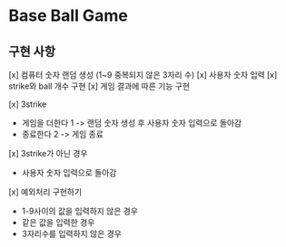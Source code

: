 # Base Ball Game

## 구현 사항

[x] 컴퓨터 숫자 랜덤 생성 (1~9 중복되지 않은 3자리 수)
[x] 사용자 숫자 입력
[x] strike와 ball 개수 구현
[x] 게임 결과에 따른 기능 구현

[x] 3strike

- 게임을 더한다 1 -> 랜덤 숫자 생성 후 사용자 숫자 입력으로 돌아감
- 종료한다 2 -> 게임 종료

[x] 3strike가 아닌 경우

- 사용자 숫자 입력으로 돌아감

[x] 예외처리 구현하기

- 1-9사이의 값을 입력하지 않은 경우
- 같은 값을 입력한 경우
- 3자리수를 입력하지 않은 경우
